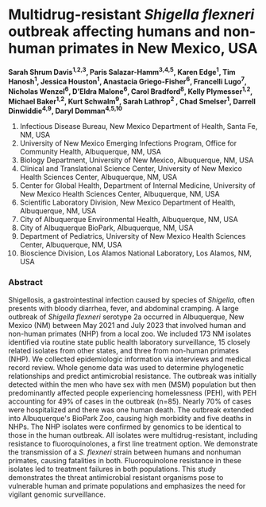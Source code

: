 # Multidrug-resistant _Shigella flexneri_ outbreak affecting humans and non-human primates in New Mexico, USA


**Sarah Shrum Davis<sup>1,2,3</sup>, Paris Salazar-Hamm<sup>3,4,5</sup>, Karen Edge<sup>1</sup>, Tim Hanosh<sup>1</sup>, Jessica Houston<sup>1</sup>, Anastacia Griego-Fisher<sup>6</sup>, Francelli Lugo<sup>7</sup>, Nicholas Wenzel<sup>6</sup>, D’Eldra Malone<sup>6</sup>, Carol Bradford<sup>8</sup>, Kelly Plymesser<sup>1,2</sup>, Michael Baker<sup>1,2</sup>, Kurt Schwalm<sup>9</sup>, Sarah Lathrop<sup>2</sup> , Chad Smelser<sup>1</sup>, Darrell Dinwiddie<sup>4,9</sup>, Daryl Domman<sup>4,5,10</sup>**

1. Infectious Disease Bureau, New Mexico Department of Health, Santa Fe, NM, USA
2. University of New Mexico Emerging Infections Program, Office for Community Health, Albuquerque, NM, USA
3. Biology Department, University of New Mexico, Albuquerque, NM, USA
4. Clinical and Translational Science Center, University of New Mexico Health Sciences Center, Albuquerque, NM, USA
5. Center for Global Health, Department of Internal Medicine, University of New Mexico Health Sciences Center, Albuquerque, NM, USA
6. Scientific Laboratory Division, New Mexico Department of Health, Albuquerque, NM, USA
7. City of Albuquerque Environmental Health, Albuquerque, NM, USA
8. City of Albuquerque BioPark, Albuquerque, NM, USA
9. Department of Pediatrics, University of New Mexico Health Sciences Center, Albuquerque, NM, USA
10. Bioscience Division, Los Alamos National Laboratory, Los Alamos, NM, USA

### Abstract
Shigellosis, a gastrointestinal infection caused by species of _Shigella_, often presents with bloody diarrhea, fever, and abdominal cramping. A large outbreak of _Shigella flexneri_ serotype 2a occurred in Albuquerque, New Mexico (NM) between May 2021 and July 2023 that involved human and non-human primates (NHP) from a local zoo. We included 173 NM isolates identified via routine state public health laboratory surveillance, 15 closely related isolates from other states, and three from non-human primates (NHP). We collected epidemiologic information via interviews and medical record review. Whole genome data was used to determine phylogenetic relationships and predict antimicrobial resistance. The outbreak was initially detected within the men who have sex with men (MSM) population but then predominantly affected people experiencing homelessness (PEH), with PEH accounting for 49% of cases in the outbreak (n=85). Nearly 70% of cases were hospitalized and there was one human death. The outbreak extended into Albuquerque's BioPark Zoo, causing high morbidity and five deaths in NHPs. The NHP isolates were confirmed by genomics to be identical to those in the human outbreak. All isolates were multidrug-resistant, including resistance to fluoroquinolones, a first line treatment option. We demonstrate the transmission of a _S. flexneri_ strain between humans and nonhuman primates, causing fatalities in both. Fluoroquinolone resistance in these isolates led to treatment failures in both populations. This study demonstrates the threat antimicrobial resistant organisms pose to vulnerable human and primate populations and emphasizes the need for vigilant genomic surveillance.

